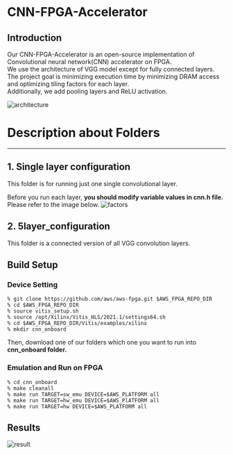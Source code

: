 # CNN-FPGA-Accelerator

Introduction
---------------------------------------
Our CNN-FPGA-Accelerator is an open-source implementation of Convolutional neural network(CNN) accelerator on FPGA.   
We use the architecture of VGG model except for fully connected layers.   
The project goal is minimizing execution time by minimizing DRAM access and optimizing tiling factors for each layer.   
Additionally, we add pooling layers and ReLU activation.


![architecture](https://user-images.githubusercontent.com/31407544/147211496-c22d235e-55a1-45c1-b15d-cd455ddbe9f8.jpg)


# Description about Folders
---------------------------------------
## 1. Single layer configuration
This folder is for running just one single convolutional layer. 

Before you run each layer, **you should modify variable values in cnn.h file.**   
Please refer to the image below.
 ![factors](https://user-images.githubusercontent.com/31407544/147213681-247cdef7-7372-4c20-9828-a12ae3d00c4d.jpg)



## 2. 5layer_configuration
This folder is a connected version of all VGG convolution layers.



Build Setup
---------------------------------------
### Device Setting

```
% git clone https://github.com/aws/aws-fpga.git $AWS_FPGA_REPO_DIR
% cd $AWS_FPGA_REPO_DIR
% source vitis_setup.sh
% source /opt/Xilinx/Vitis_HLS/2021.1/settings64.sh
% cd $AWS_FPGA_REPO_DIR/Vitis/examples/xilinx
% mkdir cnn_onboard
```

Then, download one of our folders which one you want to run into **cnn_onboard folder.**   


### Emulation and Run on FPGA
```
% cd cnn_onboard
% make cleanall
% make run TARGET=sw_emu DEVICE=$AWS_PLATFORM all
% make run TARGET=hw_emu DEVICE=$AWS_PlATFORM all
% make run TARGET=hw DEVICE=$AWS_PLATFORM all
```

Results
---------------------------------------

![result](https://user-images.githubusercontent.com/31407544/147215283-55ffffaa-3388-41ef-819f-5ac907961913.jpg)
